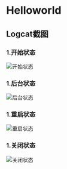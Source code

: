 # Helloworld
## Logcat截图
### 1.开始状态
![开始状态](https://github.com/PresidentChao/Helloworld/blob/master/helloworld/src/main/res/drawable/start.png)
### 1.后台状态
![后台状态](https://github.com/PresidentChao/Helloworld/blob/master/helloworld/src/main/res/drawable/Backstage.png)
### 1.重启状态
![重启状态](https://github.com/PresidentChao/Helloworld/blob/master/helloworld/src/main/res/drawable/restart.png)
### 1.关闭状态
![关闭状态](https://github.com/PresidentChao/Helloworld/blob/master/helloworld/src/main/res/drawable/close.png)

